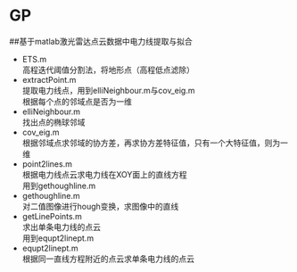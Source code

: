 # GP
##基于matlab激光雷达点云数据中电力线提取与拟合
* ETS.m  
高程迭代阈值分割法，将地形点（高程低点滤除）
* extractPoint.m  
提取电力线点，用到elliNeighbour.m与cov_eig.m  
根据每个点的邻域点是否为一维
* elliNeighbour.m  
找出点的椭球邻域
* cov_eig.m  
根据邻域点求邻域的协方差，再求协方差特征值，只有一个大特征值，则为一维
* point2lines.m  
根据电力线点云求电力线在XOY面上的直线方程  
用到gethoughline.m
* gethoughline.m  
对二值图像进行hough变换，求图像中的直线
* getLinePoints.m  
求出单条电力线的点云  
用到equpt2linept.m
* equpt2linept.m  
根据同一直线方程附近的点云求单条电力线的点云
